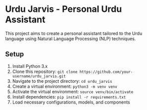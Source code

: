 # Urdu Jarvis - Personal Urdu Assistant

This project aims to create a personal assistant tailored to the Urdu language using Natural Language Processing (NLP) techniques.

## Setup

1. Install Python 3.x
2. Clone this repository: `git clone https://github.com/your-username/urdu_jarvis.git`
3. Navigate to the project directory: `cd urdu_jarvis`
4. Create a virtual environment: `python3 -m venv venv`
5. Activate the virtual environment: `source venv/bin/activate`
6. Install dependencies: `pip install -r requirements.txt`
7. Load necessary configurations, models, and components